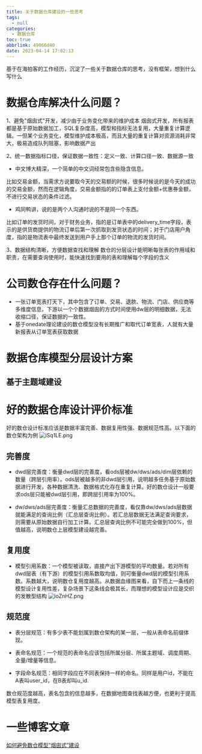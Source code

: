 ```yaml
---
title: 关于数据仓库建设的一些思考
tags:
  - null
categories:
  - 数据仓库
toc: true
abbrlink: 49066d40
date: 2023-04-14 17:02:13
---
```


基于在海拍客的工作经历，沉淀了一些关于数据仓库的思考，没有框架，想到什么写什么

# 数据仓库解决什么问题？

1、避免"烟囱式"开发，减少由于业务变化带来的维护成本
烟囱式开发，所有报表都是基于原始数据加工，SQL复杂度高，模型和指标无法复用，大量重复计算逻辑。一但某个业务变化，模型维护成本极高，而且大量的重复计算对资源消耗非常大，极易造成队列阻塞，影响数据产出

2、统一数据指标口径，保证数据一致性：定义一致、计算口径一致、数据源一致
* 中文博大精深，一个简单的中文词经常包含些隐含信息。
  
比如交易金额，当需求方说要取今天的交易额的时候，很多时候说的是今天的成功的交易金额，然而在逻辑角度，交易金额指的的订单表上支付金额+优惠券金额，不进行交易状态的条件过滤。
  
* 鸡同鸭讲，说的是两个人沟通时说的不是同一个东西。
  
比如订单的发货时间，对于财务业务，指的是订单表中的delivery_time字段，表示的是供货商提供的物流订单后第一次抓取到发货状态的时间；对于门店用户角度，指的是物流表中最终发送到用户手上那个订单的物流的发货时间。

3、数据结构清晰，方便数据查找和理解
数仓的分层设计能明晰每张表的作用域和职责，在需要查询使用时，能快速找到要用的表和理解每个字段的含义

# 公司数仓存在什么问题？
* 一张订单宽表打天下，其中包含了订单、交易、退款、物流、门店、供应商等多维度信息，下游以一个个数据烟囱的方式时间使用dw层的明细数据，无法收缩口径，保证数据的一致性。
* 基于onedate理论建设的数仓模型没有长期推广和取代订单宽表，人就有大量新报表从订单宽表获取数据

# 数据仓库模型分层设计方案
## 基于主题域建设

## 



# 好的数据仓库设计评价标准

好的数仓设计标准应该是数据丰富完善、数据复用性强、数据规范性高。以下面的数仓架构为例
![iSq1LE.png](https://i.328888.xyz/2023/04/24/iSq1LE.png)

## 完善度
* dwd层完善度：衡量dwd层的完善度，看ods层被dw/dws/ads/dim层依赖的数量（跨层引用率）。ods层被越多的非dwd层引用，说明越多任务基于原始数据进行开发，各种数据清洗、数据格式化存在重复计算。好的数仓设计一般要求ods层只能被dwd层引用，即跨层引用率为100%。

* dw/dws/ads层完善度：衡量汇总数据的完善度，看仅靠dw/dws/ads层数据就能满足的查询比例（汇总层查询比例）。若汇总层数据无法满足查询要求，则需要从原始数据自行加工计算。汇总层查询比例不可能完全做到100%，但值越高，说明数仓上层模型建设越完善。

## 复用度
* 模型引用系数：⼀个模型被读取，直接产出下游模型的平均数量。若对所有dwd层表（有下游）的模型引用系数取均值，则可衡量dwd层的模型引用系数。系数越大，说明数仓复用度越高。从数据血缘图来看，自下而上一条线的模型设计复用性差，复杂场景下这条线会极其长，而理想的模型设计应是交织的发散型结构
  ![ioZnHZ.png](https://i.328888.xyz/2023/04/24/ioZnHZ.png)
  
## 规范度
* 表分层规范：有多少表不能划属到数仓架构的某一层，一般从表命名前缀体现。

* 表命名规范：⼀个规范的表命名应该包括所属分层、所属主题域、调度周期、全量/增量等信息。

* 字段命名规范：相同字段应在不同表保持一样的命名。同样是用户id，不能在A表叫user_id，在B表却叫u_id.

数仓规范度越高，表名包含的信息越多，在数据地图查找表越方便，也更利于提高模型表复用度。



# 一些博客文章
[如何避免数仓模型“烟囱式”建设](https://blog.51cto.com/u_15259710/2932712)









